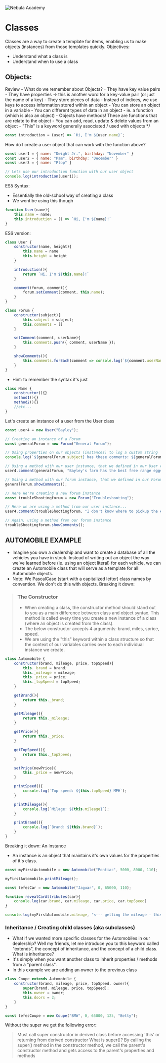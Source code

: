 ![Nebula Academy](https://nebulaacademy.com/static/media/NebulaAcademyLogoNextToTitle.7d951a1b.png)

# Classes
Classes are a way to create a template for items, enabling us to make objects (instances) from those templates quickly.
Objectives:
- Understand what a class is
- Understand when to use a class

## Objects:
   Review - What do we remember about Objects?
    - They have key value pairs
    - They have properties -> this is another word for a key-value pair (or just the name of a key)
    - They store pieces of data
    - Instead of indices, we use keys to access information stored within an object
    - You can store an object in a variable
    - You can different types of data in an object - ie. a function (which is also an object)
    - Objects have methods! These are functions that are relate to the object
    - You can add, read, update & delete values from an object
    - "This" is a keyword generally associated / used with objects
*/

```js
const introduction = (user) => `Hi, I'm ${user.name}`;
```
How do I create a user object that can work with the function above?
```js
const user1 = { name: "Dwight Jr.", birthday: "November" }
const user2 = { name: "Pam", birthday: "December" }
const user3 = { name: "Plop" }

// Lets use our introduction function with our user object
console.log(introduction(user1));
```

ES5 Syntax:
- Essentially the old-school way of creating a class
- We wont be using this though
```js
function User(name){
    this.name = name;
    this.introduction = () => `Hi, I'm ${name}!`
}
```

ES6 version:
```js
class User {
    constructor(name, height){
        this.name = name
        this.height = height
    }

    introduction(){
        return `Hi, I'm ${this.name}!`
    } 

    comment(forum, comment){
        forum.setComment(comment, this.name);
    }
}

class Forum {
    constructor(subject){
        this.subject = subject;
        this.comments = []
    }

    setComment(comment, userName){
        this.comments.push({ comment, userName });
    }

    showComments(){
        this.comments.forEach(comment => console.log(`${comment.userName}: ${comment.comment}`));
    }
}
```

- Hint: to remember the syntax it's just 
```js
class Name { 
    constructor(){} 
    method1(){}
    method2(){}
    //etc...
}
```
Let's create an instance of a user from the User class
```js
const user4 = new User("Bayley");

// Creating an instance of a Forum
const generalForum = new Forum("General Forum");

// Using properties on our objects (instances) to log a custom string
console.log(`${generalForum.subject} has these comments: ${generalForum.comments}`);

// Using a method with our user instance, that we defined in our User class 
user4.comment(generalForum, "Bayley's farm has the best free range eggs in town!");

// Using a method with our forum instance, that we defined in our Forum class 
generalForum.showComments();

// Here We're creating a new forum instance
const troubleShootingforum = new Forum("Troubleshooting");

// Here we are using a method from our user instance...
user4.comment(troubleShootingforum, "I don't know where to pickup the eggs.");

// Again, using a method from our forum instance
troubleShootingforum.showComments();
```
## AUTOMOBILE EXAMPLE 
- Imagine you own a dealership and want to create a database of all the vehicles you have in stock. Instead of writing out an object the way we've learned before (ie. using an object literal) for each vehicle, we can create an Automobile class that will serve as a template for all Automobile objects.
- Note: We PascalCase (start with a capitalized letter) class names by convention. We don't do this with objects.
Breaking it down:
> ### The Constructor
>    - When creating a class, the constructor method should stand out to you as a main difference between class and object syntax. This method is called every time you create a new instance of a class (where an object is created from the class). 
>    - The below constructor accepts 4 arguments: brand, miles, sprice, speed.
>    - We are using the "this" keyword within a class structure so that the context of our variables carries over to each individual instance we create.
```js
class Automobile {
    constructor(brand, mileage, price, topSpeed){
        this._brand = brand;
        this._mileage = mileage;
        this._price = price;
        this._topSpeed = topSpeed;
    }

    getBrand(){
        return this._brand;
    }

    getMileage(){
        return this._mileage;
    }

    getPrice(){
        return this._price;
    }

    getTopSpeed(){
        return this._topSpeed;
    }

    setPrice(newPrice){
        this._price = newPrice;
    }

    printSpeed(){
        console.log(`Top speed: ${this.topSpeed} MPH`);
    }

    printMileage(){
        console.log(`Milage: ${this.mileage}`);
    }

    printBrand(){
        console.log(`Brand: ${this.brand}`);
    }
}
```


Breaking it down: An Instance
- An instance is an object that maintains it's own values for the properties of it's class.
```js
const myFirstAutomobile = new Automobile("Pontiac", 5000, 8000, 110);

myFirstAutomobile.printMileage();

const tefesCar = new Automobile("Jaguar", 0, 65000, 110);

function revealCarAttributes(car){
    console.log(car.brand, car.mileage, car.price, car.topSpeed)
}

console.log(myFirstAutomobile.mileage, "<--- getting the mileage - this is utilizing our getter method for mileage");
```
### Inheritance / Creating child classes (aka subclasses)
- What if we wanted more specific classes for the Automobiles in our dealership? Well my friends, let me introduce you to this keyword called "extends", the concept of inheritance, and the concept of a child class.
What is inheritance?
- It's simply when you want another class to inherit properties / methods from a "parent class".
- In this example we are adding an owner to the previous class
```js
class Coupe extends Automobile {
    constructor(brand, mileage, price, topSpeed, owner){
        super(brand, mileage, price, topSpeed);
        this.owner = owner;
        this.doors = 2;
    }
}

const tefesCoupe = new Coupe("BMW", 0, 65000, 125, "Betty");
```

Without the super we get the following error:
>Must call super constructor in derived class before accessing 'this' or returning from derived constructor
What is super()?
> By calling the super() method in the constructor method, we call the parent's constructor method and gets access to the parent's properties and methods